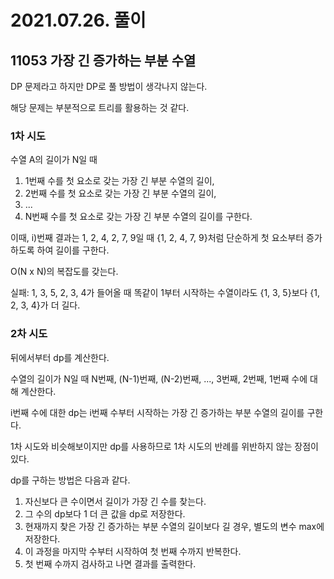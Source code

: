 # 2021.07.26. 풀이

## 11053 가장 긴 증가하는 부분 수열

DP 문제라고 하지만 DP로 풀 방법이 생각나지 않는다.

해당 문제는 부분적으로 트리를 활용하는 것 같다.

### 1차 시도

수열 A의 길이가 N일 때

1) 1번째 수를 첫 요소로 갖는 가장 긴 부분 수열의 길이,
2) 2번째 수를 첫 요소로 갖는 가장 긴 부분 수열의 길이,
3) ...
4) N번째 수를 첫 요소로 갖는 가장 긴 부분 수열의 길이를 구한다.

이때, i)번째 결과는 1, 2, 4, 2, 7, 9일 때 {1, 2, 4, 7, 9}처럼 단순하게 첫 요소부터 증가하도록 하여 길이를 구한다.

O(N x N)의 복잡도를 갖는다.

실패: 1, 3, 5, 2, 3, 4가 들어올 때 똑같이 1부터 시작하는 수열이라도 {1, 3, 5}보다 {1, 2, 3, 4}가 더 길다.

### 2차 시도

뒤에서부터 dp를 계산한다.

수열의 길이가 N일 때 N번째, (N-1)번째, (N-2)번째, ..., 3번째, 2번째, 1번째 수에 대해 계산한다.

i번째 수에 대한 dp는 i번째 수부터 시작하는 가장 긴 증가하는 부분 수열의 길이를 구한다.

1차 시도와 비슷해보이지만 dp를 사용하므로 1차 시도의 반례를 위반하지 않는 장점이 있다.

dp를 구하는 방법은 다음과 같다.

1) 자신보다 큰 수이면서 길이가 가장 긴 수를 찾는다.
2) 그 수의 dp보다 1 더 큰 값을 dp로 저장한다.
3) 현재까지 찾은 가장 긴 증가하는 부분 수열의 길이보다 길 경우, 별도의 변수 max에 저장한다.
4) 이 과정을 마지막 수부터 시작하여 첫 번째 수까지 반복한다.
5) 첫 번째 수까지 검사하고 나면 결과를 출력한다.
